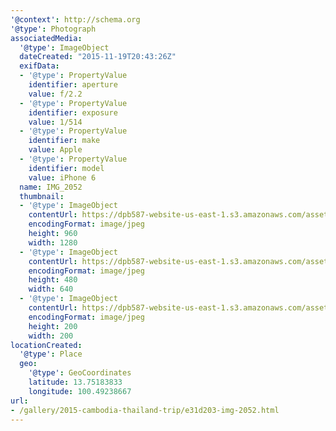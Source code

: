 ```yaml
---
'@context': http://schema.org
'@type': Photograph
associatedMedia:
  '@type': ImageObject
  dateCreated: "2015-11-19T20:43:26Z"
  exifData:
  - '@type': PropertyValue
    identifier: aperture
    value: f/2.2
  - '@type': PropertyValue
    identifier: exposure
    value: 1/514
  - '@type': PropertyValue
    identifier: make
    value: Apple
  - '@type': PropertyValue
    identifier: model
    value: iPhone 6
  name: IMG_2052
  thumbnail:
  - '@type': ImageObject
    contentUrl: https://dpb587-website-us-east-1.s3.amazonaws.com/asset/gallery/2015-cambodia-thailand-trip/e31d203-img-2052~1280.jpg
    encodingFormat: image/jpeg
    height: 960
    width: 1280
  - '@type': ImageObject
    contentUrl: https://dpb587-website-us-east-1.s3.amazonaws.com/asset/gallery/2015-cambodia-thailand-trip/e31d203-img-2052~640w.jpg
    encodingFormat: image/jpeg
    height: 480
    width: 640
  - '@type': ImageObject
    contentUrl: https://dpb587-website-us-east-1.s3.amazonaws.com/asset/gallery/2015-cambodia-thailand-trip/e31d203-img-2052~200x200.jpg
    encodingFormat: image/jpeg
    height: 200
    width: 200
locationCreated:
  '@type': Place
  geo:
    '@type': GeoCoordinates
    latitude: 13.75183833
    longitude: 100.49238667
url:
- /gallery/2015-cambodia-thailand-trip/e31d203-img-2052.html
---
```

